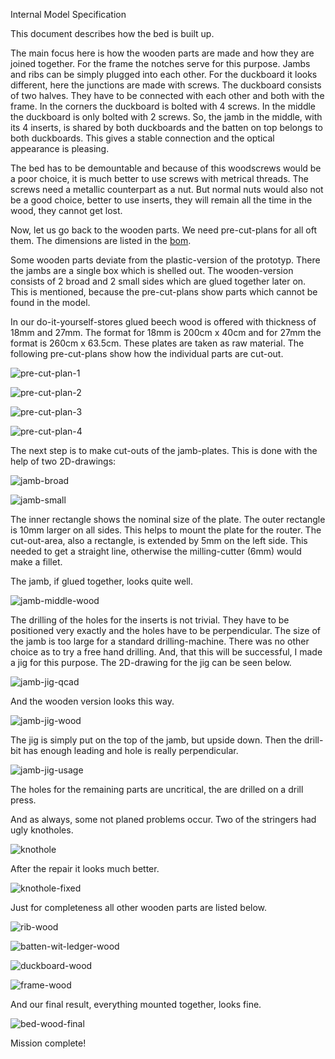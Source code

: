 Internal Model Specification

This document describes how the bed is built up. 

The main focus here is how the wooden parts are made and how they are joined together. For the frame the notches serve for this purpose. Jambs and ribs can be simply plugged into each other. For the duckboard it looks different, here the junctions are made with screws. The duckboard consists of two halves. They have to be connected with each other and both with the frame. In the corners the duckboard is bolted with 4 screws. In the middle the duckboard is only bolted with 2 screws. So, the jamb in the middle, with its 4 inserts, is shared by both duckboards and the batten on top belongs to both duckboards. This gives a stable connection and the optical appearance is pleasing.

The bed has to be demountable and because of this woodscrews would be a poor choice, it is much better to use screws with metrical threads. The screws need a metallic counterpart as a nut. But normal nuts would also not be a good choice, better to use inserts, they will remain all the time in the wood, they cannot get lost.

Now, let us go back to the wooden parts. We need pre-cut-plans for all oft them. The dimensions are listed in the [bom](bom.csv).
 
Some wooden parts deviate from the plastic-version of the prototyp. There the jambs are a single box which is shelled out. The wooden-version consists of 2 broad and 2 small sides which are glued together later on. This is mentioned, because the pre-cut-plans show parts which cannot be found in the model.

In our do-it-yourself-stores glued beech wood is offered with thickness of 18mm and 27mm. The format for 18mm is 200cm x 40cm and for 27mm the format is 260cm x 63.5cm. These plates are taken as raw material. The following pre-cut-plans show how the individual parts are cut-out.

![pre-cut-plan-1](pre-cut-plan-1.jpg)

![pre-cut-plan-2](pre-cut-plan-2.jpg)

![pre-cut-plan-3](pre-cut-plan-3.jpg)

![pre-cut-plan-4](pre-cut-plan-4.jpg)

The next step is to make cut-outs of the jamb-plates. This is done with the help of two 2D-drawings:

![jamb-broad](jamb_broad_qcad.svg)

![jamb-small](jamb_small_qcad.svg)

The inner rectangle shows the nominal size of the plate. The outer rectangle is 10mm larger on all sides. This helps to mount the plate for the router. The cut-out-area, also a rectangle, is extended by 5mm on the left side. This needed to get a straight line, otherwise the milling-cutter (6mm) would make a fillet.

The jamb, if glued together, looks quite well.

![jamb-middle-wood](jamb-middle-wood.jpg)

The drilling of the holes for the inserts is not trivial. They have to be positioned very exactly and the holes have to be perpendicular. The size of the jamb is too large for a standard drilling-machine. There was no other choice as to try a free hand drilling. And, that this will be successful, I made a jig for this purpose. The 2D-drawing for the jig can be seen below.

![jamb-jig-qcad](jamb_jig_qcad.svg)

And the wooden version looks this way.

![jamb-jig-wood](jamb-jig-wood.jpg)

The jig is simply put on the top of the jamb, but upside down. Then the drill-bit has enough leading and hole is really perpendicular.

![jamb-jig-usage](jamb-jig-usage.jpg)

The holes for the remaining parts are uncritical, the are drilled on a drill press.

And as always, some not planed problems occur. Two of the stringers had ugly knotholes.

![knothole](patch-for-knothole.jpg)

After the repair it looks much better.

![knothole-fixed](knothole-fixed.jpg)

Just for completeness all other wooden parts are listed below.

![rib-wood](rib-wood.jpg)

![batten-wit-ledger-wood](batten-with-ledger-wood.jpg)

![duckboard-wood](duckboard-wood.jpg)

![frame-wood](frame-wood.jpg)

And our final result, everything mounted together, looks fine.

![bed-wood-final](bed-wood-final.jpg)

Mission complete!